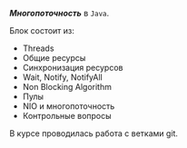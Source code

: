 _**Многопоточность**_ в `Java`.

Блок состоит из:

* Threads
* Общие ресурсы
* Синхронизация ресурсов
* Wait, Notify, NotifyAll
* Non Blocking Algorithm
* Пулы
* NIO и многопоточность
* Контрольные вопросы

В курсе проводилась работа с ветками git.